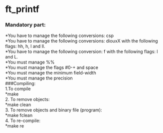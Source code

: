 # ft_printf </br>
### Mandatory part: </br>
  *You have to manage the following conversions: csp </br>
  *You have to manage the following conversions: diouxX with the following flags: hh, h, l and ll. </br>
  *You have to manage the following conversion: f with the following flags: l and L. </br>
  *You must manage %% </br>
  *You must manage the flags #0-+ and space</br>
  *You must manage the minimum field-width</br>
  *You must manage the precision</br>
###Compiling:</br>
1.To compile</br>
  *make</br>
2. To remove objects:</br>
  *make clean</br>
3. To remove objects and binary file (program):</br>
  *make fclean</br>
4. To re-compile:</br>
  *make re</br>
